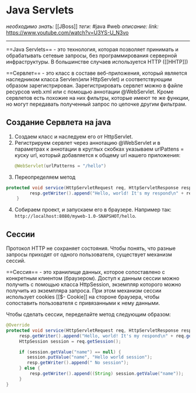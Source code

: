 # Java Servlets
*необходимо знать:* [[JBoss]]
*теги:* #java #web 
*описание:* 
*link:* https://www.youtube.com/watch?v=U3YS-U_N3vo

---
==Java Servlets== - это технология, которая позволяет принимать и обрабатывать сетевые запросы, без программирования серверной инфраструктуры. В большинстве случаев используется HTTP ([[HHTP]])

==Сервлет== - это класс в составе веб-приложения, который является наследником класса Servlen(или HttpServlet) и соответствующим образом зарегистрирован. Зарегистрировать сервлет можно в файле ресурсов web.xml или с помощью аннотации @WebServlet.
	Кроме сервлетов есть похожие на них фильтры, которые имеют те же функции, но могут передавать полученный запрос по цепочке другим фильтрам.
	
## Создание Сервлета на java
1. Создаем класс и наследуем его от HttpServlet.
2. Регистрируем сервлет через аннотацию @WebServlet и в параметрах к аннотации в круглых скобках указываем urlPattens = куску url, который добавляется к общему url нашего приложения:
	```java
	@WebServlet(urlPatterns = "/hello")
	
	```
3. Переопределяем метод 
```java
protected void service(HttpServletRequest req, HttpServletResponse resp) throws ServletException, IOException {
         resp.getWriter().append("Hello, world! It's my respond\n" + req.getMethod());
    }
``` 
4. Собираем проект, и запускаем его в браузере. Например так: `http://localhost:8080/myweb-1.0-SNAPSHOT/hello`.

## Сессии
Протокол HTTP не сохраняет состояния. Чтобы понять, что разные запросы приходят от одного пользователя, существует механизм сессий.

==Сессия== - это хранилище данных, которое сопоставлено с конкретным клиентом (браузером). Доступ к данным сессии можно получить с помощью класса HttpSession, экземпляр которого можно получить из экземпляра запроса. При этом механизм сессии использует cookies [[$- Cookie]] на стороне браузера, чтобы сопоставить пользователя с привязанными к нему данными.

Чтобы сделать сессии, переделайте метод следующим образом:
```java
@Override
protected void service(HttpServletRequest req, HttpServletResponse resp) throws ServletException, IOException {
	 resp.getWriter().append("Hello, world! It's my respond\n" + req.getMethod());
	 HttpSession session = req.getSession();

	 if (session.getValue("name") == null) {
		session.putValue("name", "Hello world session");
		resp.getWriter().append(" No session");
	 } else {
		 resp.getWriter().append((String) session.getValue("name"));
	 }
}
```